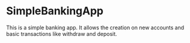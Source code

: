 # SimpleBankingApp
This is a simple banking app. It allows the creation on new accounts and basic transactions like withdraw and deposit.
